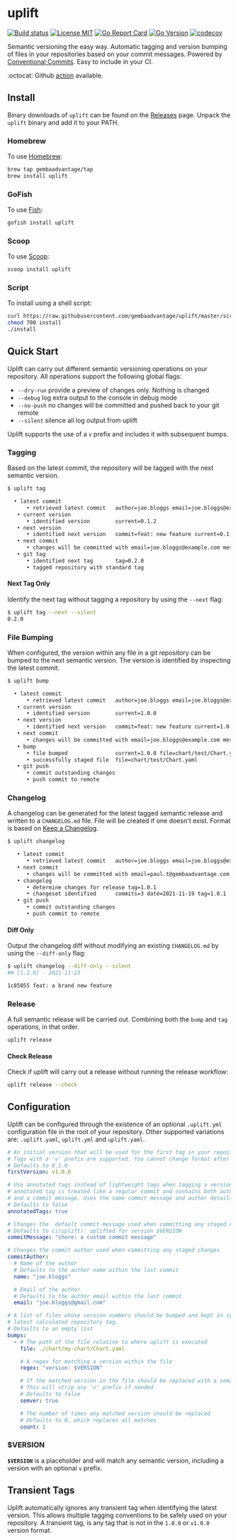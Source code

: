 # uplift

[![Build status](https://img.shields.io/github/workflow/status/gembaadvantage/uplift/ci?style=flat-square&logo=go)](https://github.com/gembaadvantage/uplift/actions?workflow=ci)
[![License MIT](https://img.shields.io/badge/license-MIT-blue.svg?style=flat-square)](/LICENSE)
[![Go Report Card](https://goreportcard.com/badge/github.com/gembaadvantage/uplift?style=flat-square)](https://goreportcard.com/report/github.com/gembaadvantage/uplift)
[![Go Version](https://img.shields.io/github/go-mod/go-version/gembaadvantage/uplift.svg?style=flat-square)](go.mod)
[![codecov](https://codecov.io/gh/gembaadvantage/uplift/branch/main/graph/badge.svg)](https://codecov.io/gh/gembaadvantage/uplift)

Semantic versioning the easy way. Automatic tagging and version bumping of files in your repositories based on your commit messages. Powered by [Conventional Commits](https://www.conventionalcommits.org/en/v1.0.0/). Easy to include in your CI.

:octocat: Github [action](https://github.com/marketplace/actions/uplift-action) available.

## Install

Binary downloads of `uplift` can be found on the [Releases](https://github.com/gembaadvantage/uplift/releases) page. Unpack the `uplift` binary and add it to your PATH.

### Homebrew

To use [Homebrew](https://brew.sh/):

```sh
brew tap gembaadvantage/tap
brew install uplift
```

### GoFish

To use [Fish](https://gofi.sh/):

```sh
gofish install uplift
```

### Scoop

To use [Scoop](https://scoop.sh/):

```sh
scoop install uplift
```

### Script

To install using a shell script:

```sh
curl https://raw.githubusercontent.com/gembaadvantage/uplift/master/scripts/install > install
chmod 700 install
./install
```

## Quick Start

Uplift can carry out different semantic versioning operations on your repository. All operations support the following global flags:

- `--dry-run` provide a preview of changes only. Nothing is changed
- `--debug` log extra output to the console in debug mode
- `--no-push` no changes will be committed and pushed back to your git remote
- `--silent` silence all log output from uplift

Uplift supports the use of a `v` prefix and includes it with subsequent bumps.

### Tagging

Based on the latest commit, the repository will be tagged with the next semantic version.

```sh
$ uplift tag

  • latest commit
      • retrieved latest commit   author=joe.bloggs email=joe.bloggs@example.com message=feat: new feature
   • current version
      • identified version        current=0.1.2
   • next version
      • identified next version   commit=feat: new feature current=0.1.2 next=0.2.0
   • next commit
      • changes will be committed with email=joe.bloggs@example.com message=ci(uplift): uplifted for version 0.2.0 name=joe.bloggs
   • git tag
      • identified next tag       tag=0.2.0
      • tagged repository with standard tag
```

#### Next Tag Only

Identify the next tag without tagging a repository by using the `--next` flag:

```sh
$ uplift tag --next --silent
0.2.0
```

### File Bumping

When configured, the version within any file in a git repository can be bumped to the next semantic version. The version is identified by inspecting the latest commit.

```sh
$ uplift bump

  • latest commit
      • retrieved latest commit   author=joe.bloggs email=joe.bloggs@example.com message=feat: new feature
   • current version
      • identified version        current=1.0.0
   • next version
      • identified next version   commit=feat: new feature current=1.0.0 next=1.1.0
   • next commit
      • changes will be committed with email=joe.bloggs@example.com message=ci(uplift): uplifted for version 1.1.0 name=joe.bloggs
   • bump
      • file bumped               current=1.0.0 file=chart/test/Chart.yaml next=1.1.0
      • successfully staged file  file=chart/test/Chart.yaml
   • git push
      • commit outstanding changes
      • push commit to remote
```

### Changelog

A changelog can be generated for the latest tagged semantic release and written to a `CHANGELOG.md` file. File will be created if one doesn't exist. Format is based on [Keep a Changelog](https://keepachangelog.com/en/1.0.0/).

```sh
$ uplift changelog

   • latest commit
      • retrieved latest commit   author=joe.bloggs email=joe.bloggs@example.com message=fix: a bug fix
   • next commit
      • changes will be committed with email=paul.t@gembaadvantage.com message=ci(uplift): uplifted for version 1.0.1 name=paul.t
   • changelog
      • determine changes for release tag=1.0.1
      • changeset identified      commits=3 date=2021-11-19 tag=1.0.1
   • git push
      • commit outstanding changes
      • push commit to remote
```

#### Diff Only

Output the changelog diff without modifying an existing `CHANGELOG.md` by using the `--diff-only` flag:

```sh
$ uplift changelog --diff-only --silent
## [1.2.0] - 2021-11-23

1c85055 feat: a brand new feature
```

### Release

A full semantic release will be carried out. Combining both the `bump` and `tag` operations, in that order.

```sh
uplift release
```

#### Check Release

Check if uplift will carry out a release without running the release workflow:

```sh
uplift release --check
```

## Configuration

Uplift can be configured through the existence of an optional `.uplift.yml` configuration file in the root of your repository. Other supported variations are: `.uplift.yaml`, `uplift.yml` and `uplift.yaml`.

```yaml
# An initial version that will be used for the first tag in your repository.
# Tags with a 'v' prefix are supported. You cannot change format after the first tag
# Defaults to 0.1.0
firstVersion: v1.0.0

# Use annotated tags instead of lightweight tags when tagging a version bump. An
# annotated tag is treated like a regular commit and contains both author details
# and a commit message. Uses the same commit message and author details provided
# Defaults to false
annotatedTags: true

# Changes the  default commit message used when committing any staged changes
# Defaults to ci(uplift): uplifted for version $VERSION
commitMessage: "chore: a custom commit message"

# Changes the commit author used when committing any staged changes
commitAuthor:
  # Name of the author
  # Defaults to the author name within the last commit
  name: "joe.bloggs"

  # Email of the author
  # Defaults to the author email within the last commit
  email: "joe.bloggs@gmail.com"

# A list of files whose version numbers should be bumped and kept in sync with the
# latest calculated repository tag.
# Defaults to an empty list
bumps:
  - # The path of the file relative to where uplift is executed
    file: ./chart/my-chart/Chart.yaml

    # A regex for matching a version within the file
    regex: "version: $VERSION"

    # If the matched version in the file should be replaced with a semantic version.
    # This will strip any 'v' prefix if needed
    # Defaults to false
    semver: true

    # The number of times any matched version should be replaced
    # Defaults to 0, which replaces all matches
    count: 1
```

### $VERSION

**`$VERSION`** is a placeholder and will match any semantic version, including a version with an optional `v` prefix.

## Transient Tags

Uplift automatically ignores any transient tag when identifying the latest version. This allows multiple tagging conventions to be safely used on your repository. A transient tag, is any tag that is not in the `1.0.0` or `v1.0.0` version format.
